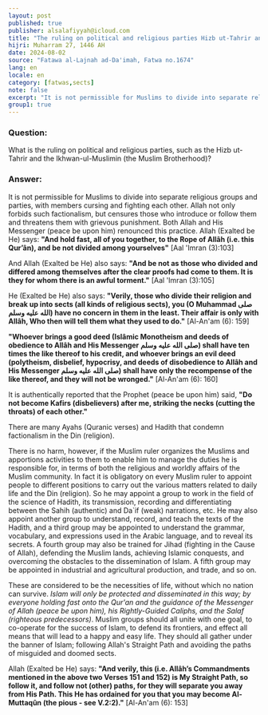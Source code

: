 ```yaml
---
layout: post
published: true
publisher: alsalafiyyah@icloud.com
title: "The ruling on political and religious parties Hizb ut-Tahrir and the Ikhwanul-Muslimin"
hijri: Muharram 27, 1446 AH
date: 2024-08-02
source: "Fatawa al-Lajnah ad-Da'imah, Fatwa no.1674"
lang: en
locale: en
category: [fatwas,sects]
note: false
excerpt: "It is not permissible for Muslims to divide into separate religious groups and parties, with members cursing and fighting each other."
group1: true
--- 
```


### Question: 
What is the ruling on political and religious parties, such as the Hizb ut-Tahrir and the Ikhwan-ul-Muslimin (the Muslim Brotherhood)?

### Answer: 
It is not permissible for Muslims to divide into separate religious groups and parties, with members cursing and fighting each other. Allah not only forbids such factionalism, but censures those who introduce or follow them and threatens them with grievous punishment. Both Allah and His Messenger (peace be upon him) renounced this practice. Allah (Exalted be He) says: **"And hold fast, all of you together, to the Rope of Allâh (i.e. this Qur’ân), and be not divided among yourselves"** [Aal 'Imran (3):103]

And Allah (Exalted be He) also says: **"And be not as those who divided and differed among themselves after the clear proofs had come to them. It is they for whom there is an awful torment."** [Aal 'Imran (3):105] 

He (Exalted be He) also says: **"Verily, those who divide their religion and break up into sects (all kinds of religious sects), you (O Muhammad صلى الله عليه وسلم) have no concern in them in the least. Their affair is only with Allâh, Who then will tell them what they used to do."** [Al-An'am (6): 159]

**"Whoever brings a good deed (Islâmic Monotheism and deeds of obedience to Allâh and His Messenger صلى الله عليه وسلم) shall have ten times the like thereof to his credit, and whoever brings an evil deed (polytheism, disbelief, hypocrisy, and deeds of disobedience to Allâh and His Messenger صلى الله عليه وسلم) shall have only the recompense of the like thereof, and they will not be wronged."** [Al-An'am (6): 160]

It is authentically reported that the Prophet (peace be upon him) said, **"Do not become Kafirs (disbelievers) after me, striking the necks (cutting the throats) of each other."**

There are many Ayahs (Quranic verses) and Hadith that condemn factionalism in the Din (religion).

There is no harm, however, if the Muslim ruler organizes the Muslims and apportions activities to them to enable him to manage the duties he is responsible for, in terms of both the religious and worldly affairs of the Muslim community. In fact it is obligatory on every Muslim ruler to appoint people to different positions to carry out the various matters related to daily life and the Din (religion). So he may appoint a group to work in the field of the science of Hadith, its transmission, recording and differentiating between the Sahih (authentic) and Da`if (weak) narrations, etc. He may also appoint another group to understand, record, and teach the texts of the Hadith, and a third group may be appointed to understand the grammar, vocabulary, and expressions used in the Arabic language, and to reveal its secrets. A fourth group may also be trained for Jihad (fighting in the Cause of Allah), defending the Muslim lands, achieving Islamic conquests, and overcoming the obstacles to the dissemination of Islam. A fifth group may be appointed in industrial and agricultural production, and trade, and so on.

These are considered to be the necessities of life, without which no nation can survive. *Islam will only be protected and disseminated in this way; by everyone holding fast onto the Qur'an and the guidance of the Messenger of Allah (peace be upon him), his Rightly-Guided Caliphs, and the Salaf (righteous predecessors)*. Muslim groups should all unite with one goal, to co-operate for the success of Islam, to defend its frontiers, and effect all means that will lead to a happy and easy life. They should all gather under the banner of Islam; following Allah's Straight Path and avoiding the paths of misguided and doomed sects. 

Allah (Exalted be He) says: **"And verily, this (i.e. Allâh’s Commandments mentioned in the above two Verses 151 and 152) is My Straight Path, so follow it, and follow not (other) paths, for they will separate you away from His Path. This He has ordained for you that you may become Al-Muttaqûn (the pious - see V.2:2)."** [Al-An'am (6): 153]

